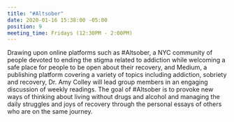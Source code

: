 ```yaml
---
title: "#Altsober"
date: 2020-01-16 15:38:00 -05:00
position: 9
meeting_time: Fridays (12:30PM - 2:00PM)
---
```


Drawing upon online platforms such as #Altsober, a NYC community of people devoted to ending the stigma related to addiction while welcoming a safe place for people to be open about their recovery, and Medium, a publishing platform covering a variety of topics including addiction, sobriety and recovery, Dr. Amy Colley will lead group members in an engaging discussion of weekly readings. The goal of #Altsober is to provoke new ways of thinking about living without drugs and alcohol and managing the daily struggles and joys of recovery through the personal essays of others who are on the same journey.